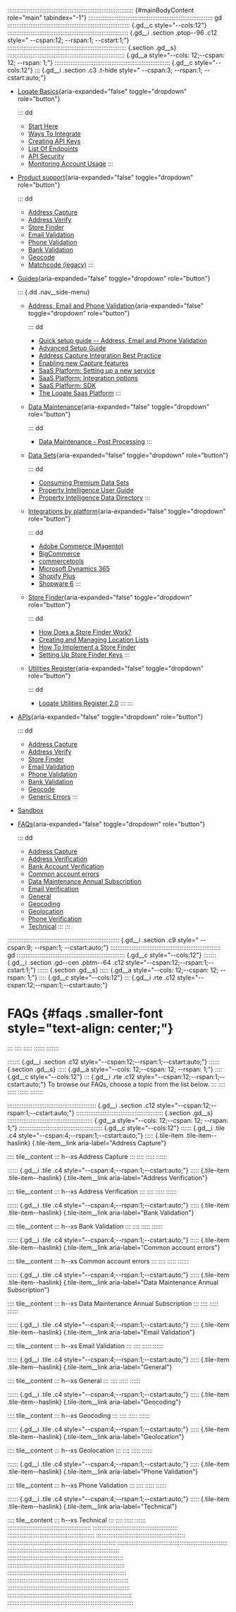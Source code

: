 ::::::::::::::::::::::::::::::::::::::::::::::::::::::::::::::::::::::: {#mainBodyContent role="main" tabindex="-1"}
:::::::::::::::::::::::::::::::::::::::::::::::::::::::::::::::::::::: gd
::::::::::::::::::::::::::::::::::::::::::::::::::::::::::::::::::::: {.gd__c style="--cols:12"}
:::::::::::::::::::::::::::::::::::::::::::::::::::::::::::::::::::: {.gd__i .section .ptop--96 .c12 style=" --cspan:12; --rspan:1; --cstart:1;"}
::::::::::::::::::::::::::::::::::::::::::::::::::::::::::::::::::: {.section .gd__s}
:::::::::::::::::::::::::::::::::::::::::::::::::::::::::::::::::: {.gd__a style="--cols: 12;--cspan: 12; --rspan: 1;"}
::::::::::::::::::::::::::::::::::::::::::::::::::::::::::::::::: {.gd__c style="--cols:12"}
::: {.gd__i .section .c3 .t-hide style=" --cspan:3; --rspan:1; --cstart:auto;"}
- [Loqate Basics](#){aria-expanded="false" toggle="dropdown"
  role="button"}

  ::: dd
  - [Start Here](/developers/getting-started/)
  - [Ways To Integrate](/developers/getting-started/ways-to-integrate/)
  - [Creating API Keys](/developers/getting-started/creating-api-keys/)
  - [List Of Endpoints](/developers/getting-started/list-of-endpoints/)
  - [API Security](/developers/getting-started/api-security/)
  - [Monitoring Account
    Usage](/developers/getting-started/monitoring-account-usage/)
  :::
- [Product support](#){aria-expanded="false" toggle="dropdown"
  role="button"}

  ::: dd
  - [Address Capture](/developers/address-capture/)
  - [Address Verify](/developers/address-verify/)
  - [Store Finder](/developers/store-finder/)
  - [Email Validation](/developers/email-validation/)
  - [Phone Validation](/developers/phone-verification/)
  - [Bank Validation](/developers/bank-verification/)
  - [Geocode](/developers/geocode/)
  - [Matchcode (legacy)](/developers/matchcode/)
  :::
- [Guides](#){aria-expanded="false" toggle="dropdown" role="button"}

  ::: {.dd .nav__side-menu}
  - [Address, Email and Phone Validation](#){aria-expanded="false"
    toggle="dropdown" role="button"}

    ::: dd
    - [Quick setup guide -- Address, Email and Phone
      Validation](/developers/guides/quick/)
    - [Advanced Setup Guide](/developers/guides/advanced-setup-guide/)
    - [Address Capture Integration Best
      Practice](/developers/guides/address-capture-integration-best-practice/)
    - [Enabling new Capture
      features](/developers/guides/enabling-new-capture-features/)
    - [SaaS Platform: Setting up a new
      service](/developers/guides/saas-platform-setting-up/)
    - [SaaS Platform: Integration
      options](/developers/guides/saas-platform-integration-options/)
    - [SaaS Platform: SDK](/developers/guides/saas-platform-sdk/)
    - [The Loqate Saas
      Platform](/developers/guides/the-loqate-saas-platform/)
    :::
  - [Data Maintenance](#){aria-expanded="false" toggle="dropdown"
    role="button"}

    ::: dd
    - [Data Maintenance - Post
      Processing](/developers/guides/data-maintenance-post-processing/)
    :::
  - [Data Sets](#){aria-expanded="false" toggle="dropdown"
    role="button"}

    ::: dd
    - [Consuming Premium Data
      Sets](/developers/guides/consuming-premium-data-sets/)
    - [Property Intelligence User
      Guide](/developers/guides/property-intelligence-user-guide/)
    - [Property Intelligence Data
      Directory](/developers/guides/property-intelligence-data-directory/)
    :::
  - [Integrations by platform](#){aria-expanded="false"
    toggle="dropdown" role="button"}

    ::: dd
    - [Adobe Commerce
      (Magento)](/developers/guides/adobe-commerce-magento-integration-guide/)
    - [BigCommerce](/developers/guides/bigcommerce/)
    - [commercetools](/developers/guides/commercetools-integration/)
    - [Microsoft Dynamics
      365](/developers/guides/loqate-for-microsoft-dynamics-365/)
    - [Shopify
      Plus](/developers/guides/the-loqate-shopify-integration-guide/)
    - [Shopware
      6](/developers/guides/loqate-plugin-for-shopware-6-configuration-guide/)
    :::
  - [Store Finder](#){aria-expanded="false" toggle="dropdown"
    role="button"}

    ::: dd
    - [How Does a Store Finder
      Work?](/developers/guides/how-does-a-store-finder-work/)
    - [Creating and Managing Location
      Lists](/developers/guides/creating-and-managing-location-lists/)
    - [How To Implement a Store
      Finder](/developers/guides/how-to-implement-a-store-finder/)
    - [Setting Up Store Finder
      Keys](/developers/guides/setting-up-store-finder-keys/)
    :::
  - [Utilities Register](#){aria-expanded="false" toggle="dropdown"
    role="button"}

    ::: dd
    - [Loqate Utilities Register
      2.0](/developers/guides/loqate-utilities-register/)
    :::
  :::
- [APIs](/developers/api/){aria-expanded="false" toggle="dropdown"
  role="button"}

  ::: dd
  - [Address Capture](/developers/api/capture/)
  - [Address Verify](/developers/api/cleanseplus/)
  - [Store Finder](/developers/apis/location-services/)
  - [Email Validation](/developers/api/emailvalidation/)
  - [Phone Validation](/developers/api/phonenumbervalidation/)
  - [Bank Validation](/developers/api/bankaccountvalidation/)
  - [Geocode](/developers/api/distancesanddirections/)
  - [Generic Errors](/developers/api/generic-errors/)
  :::
- [Sandbox](/developers/sandbox/)
- [FAQs](#){aria-expanded="false" toggle="dropdown" role="button"}

  ::: dd
  - [Address Capture](/developers/faqs/Address-Capture)
  - [Address Verification](/developers/faqs/Address-Verification)
  - [Bank Account
    Verification](/developers/faqs/Bank-Account-Verification)
  - [Common account errors](/developers/faqs/Common-account-errors)
  - [Data Maintenance Annual
    Subscription](/developers/faqs/Data-Maintenance-Annual-Subscription)
  - [Email Verification](/developers/faqs/Email-Verification)
  - [General](/developers/faqs/General)
  - [Geocoding](/developers/faqs/Geocoding)
  - [Geolocation](/developers/faqs/Geolocation)
  - [Phone Verification](/developers/faqs/Phone-Verification)
  - [Technical](/developers/faqs/Technical)
  :::
:::

::::::::::::::::::::::::::::::::::::::::::::::::::::::::::::::: {.gd__i .section .c9 style=" --cspan:9; --rspan:1; --cstart:auto;"}
:::::::::::::::::::::::::::::::::::::::::::::::::::::::::::::: gd
::::::::::::::::::::::::::::::::::::::::::::::::::::::::::::: {.gd__c style="--cols:12"}
::::::: {.gd__i .section .gd--cen .pbtm--64 .c12 style="--cspan:12;--rspan:1;--cstart:1;"}
:::::: {.section .gd__s}
::::: {.gd__a style="--cols: 12;--cspan: 12; --rspan: 1;"}
:::: {.gd__c style="--cols:12"}
::: {.gd__i .rte .c12 style="--cspan:12;--rspan:1;--cstart:auto;"}
# FAQs {#faqs .smaller-font style="text-align: center;"}
:::
::::
:::::
::::::
:::::::

::::::: {.gd__i .section .c12 style="--cspan:12;--rspan:1;--cstart:auto;"}
:::::: {.section .gd__s}
::::: {.gd__a style="--cols: 12;--cspan: 12; --rspan: 1;"}
:::: {.gd__c style="--cols:12"}
::: {.gd__i .rte .c12 style="--cspan:12;--rspan:1;--cstart:auto;"}
To browse our FAQs, choose a topic from the list below.
:::
::::
:::::
::::::
:::::::

:::::::::::::::::::::::::::::::::::::::::::::::::: {.gd__i .section .c12 style="--cspan:12;--rspan:1;--cstart:auto;"}
::::::::::::::::::::::::::::::::::::::::::::::::: {.section .gd__s}
:::::::::::::::::::::::::::::::::::::::::::::::: {.gd__a style="--cols: 12;--cspan: 12; --rspan: 1;"}
::::::::::::::::::::::::::::::::::::::::::::::: {.gd__c style="--cols:12"}
:::::: {.gd__i .tile .c4 style="--cspan:4;--rspan:1;--cstart:auto;"}
::::: {.tile-item .tile-item--haslink}
[](/developers/faqs/address-capture/){.tile-item__link
aria-label="Address Capture"}

:::: tile__content
::: h--xs
Address Capture
:::
::::
:::::
::::::

:::::: {.gd__i .tile .c4 style="--cspan:4;--rspan:1;--cstart:auto;"}
::::: {.tile-item .tile-item--haslink}
[](/developers/faqs/address-verification/){.tile-item__link
aria-label="Address Verification"}

:::: tile__content
::: h--xs
Address Verification
:::
::::
:::::
::::::

:::::: {.gd__i .tile .c4 style="--cspan:4;--rspan:1;--cstart:auto;"}
::::: {.tile-item .tile-item--haslink}
[](/developers/faqs/bank-account-verification/){.tile-item__link
aria-label="Bank Validation"}

:::: tile__content
::: h--xs
Bank Validation
:::
::::
:::::
::::::

:::::: {.gd__i .tile .c4 style="--cspan:4;--rspan:1;--cstart:auto;"}
::::: {.tile-item .tile-item--haslink}
[](/developers/faqs/common-account-errors/){.tile-item__link
aria-label="Common account errors"}

:::: tile__content
::: h--xs
Common account errors
:::
::::
:::::
::::::

:::::: {.gd__i .tile .c4 style="--cspan:4;--rspan:1;--cstart:auto;"}
::::: {.tile-item .tile-item--haslink}
[](/developers/faqs/data-maintenance-annual-subscription/){.tile-item__link
aria-label="Data Maintenance Annual Subscription"}

:::: tile__content
::: h--xs
Data Maintenance Annual Subscription
:::
::::
:::::
::::::

:::::: {.gd__i .tile .c4 style="--cspan:4;--rspan:1;--cstart:auto;"}
::::: {.tile-item .tile-item--haslink}
[](/developers/faqs/email-verification/){.tile-item__link
aria-label="Email Validation"}

:::: tile__content
::: h--xs
Email Validation
:::
::::
:::::
::::::

:::::: {.gd__i .tile .c4 style="--cspan:4;--rspan:1;--cstart:auto;"}
::::: {.tile-item .tile-item--haslink}
[](/developers/faqs/general/){.tile-item__link aria-label="General"}

:::: tile__content
::: h--xs
General
:::
::::
:::::
::::::

:::::: {.gd__i .tile .c4 style="--cspan:4;--rspan:1;--cstart:auto;"}
::::: {.tile-item .tile-item--haslink}
[](/developers/faqs/geocoding/){.tile-item__link aria-label="Geocoding"}

:::: tile__content
::: h--xs
Geocoding
:::
::::
:::::
::::::

:::::: {.gd__i .tile .c4 style="--cspan:4;--rspan:1;--cstart:auto;"}
::::: {.tile-item .tile-item--haslink}
[](/developers/faqs/geolocation/){.tile-item__link
aria-label="Geolocation"}

:::: tile__content
::: h--xs
Geolocation
:::
::::
:::::
::::::

:::::: {.gd__i .tile .c4 style="--cspan:4;--rspan:1;--cstart:auto;"}
::::: {.tile-item .tile-item--haslink}
[](/developers/faqs/phone-verification/){.tile-item__link
aria-label="Phone Validation"}

:::: tile__content
::: h--xs
Phone Validation
:::
::::
:::::
::::::

:::::: {.gd__i .tile .c4 style="--cspan:4;--rspan:1;--cstart:auto;"}
::::: {.tile-item .tile-item--haslink}
[](/developers/faqs/technical/){.tile-item__link aria-label="Technical"}

:::: tile__content
::: h--xs
Technical
:::
::::
:::::
::::::
:::::::::::::::::::::::::::::::::::::::::::::::
::::::::::::::::::::::::::::::::::::::::::::::::
:::::::::::::::::::::::::::::::::::::::::::::::::
::::::::::::::::::::::::::::::::::::::::::::::::::
:::::::::::::::::::::::::::::::::::::::::::::::::::::::::::::
::::::::::::::::::::::::::::::::::::::::::::::::::::::::::::::
:::::::::::::::::::::::::::::::::::::::::::::::::::::::::::::::
:::::::::::::::::::::::::::::::::::::::::::::::::::::::::::::::::
::::::::::::::::::::::::::::::::::::::::::::::::::::::::::::::::::
:::::::::::::::::::::::::::::::::::::::::::::::::::::::::::::::::::
::::::::::::::::::::::::::::::::::::::::::::::::::::::::::::::::::::
:::::::::::::::::::::::::::::::::::::::::::::::::::::::::::::::::::::
::::::::::::::::::::::::::::::::::::::::::::::::::::::::::::::::::::::
:::::::::::::::::::::::::::::::::::::::::::::::::::::::::::::::::::::::

